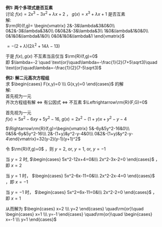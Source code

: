 **例1: 两个多项式是否互素**  
讨论 $f(x)=2x^3-3x^2+\lambda x+2$ ， $g(x)=x^3+\lambda x+1$ 是否互素  
解:  
$\rm{R}(f,g)=  
\begin{vmatrix}  
2&-3&\lambda&3&0&0\\  
0&2&-3&\lambda&3&0\\  
0&0&2&-3&\lambda&3\\  
1&0&\lambda&1&0&0\\  
0&1&0&\lambda&1&0\\  
0&0&1&0&\lambda&1  
\end{vmatrix}$  
  
$=-(2+\lambda)(2\lambda^2+14\lambda-13)$  
  
于是 $f(x),g(x)$ 不互素当且仅当 $\rm{R}(f,g)=0$  
即 $\lambda=-2 \quad \text{or}\quad\lambda=-\frac{1}{2}(7+5\sqrt3)\quad \text{or}\quad\lambda=-\frac{1}{2}(7-5\sqrt3)$  
  
**例2: 解二元高次方程组**  
求 $\begin{cases} F(x,y)=0 \\\ G(x,y)=0 \end{cases}$ 的解  
解:  
首先视为一元  
齐次方程组有解 $\Leftrightarrow$ 有公因式 $\Leftrightarrow$ 不互素 $\Leftrightarrow\rm{R}(F,G)=0$  
  
首先视为一元  
$f(x)=5x^2-6xy+5y^2-16,\ g(x)=2x^2-(1+y)x+y^2-y-4$  
  
$\Rightarrow\rm{R}(f,g)=\begin{vmatrix}  
5&-6y&5y^2-16&0\\\  
0&5&-6y&5y^2-16\\\  
2&-(1+y)&y^2-y-4&0\\\  
0&2&-(1+y)&y^2-y-4\end{vmatrix}=32(y-2)(y-1)(y+1)^2$  
  
令 $\rm{R}(f,g)=0$ ，则 $y=2,\ \text{or},\ y=1,\ \text{or},\ y=-1$  
  
当 $y=2$ 时,  $\begin{cases} 5x^2-12x+4=0&\\\ 2x^2-3x-2=0 \end{cases}$ ，即 $x=2$  
  
当 $y=1$ 时，  $\begin{cases} 5x^2-6x-11=0&\\\ 2x^2-2x-4=0 \end{cases}$ ，即 $x=-1$  
  
当 $y=-1$ 时， $\begin{cases} 5x^2+6x-11=0&\\\ 2x^2-2=0 \end{cases}$ ，即 $x=1$  
  
从而解为 $\begin{cases} x=2 \\\ y=2 \end{cases} \quad\rm{or}\quad \begin{cases} x=1 \\\ y=-1 \end{cases} \quad\rm{or}\quad \begin{cases} x=-1 \\\ y=1 \end{cases}$  
